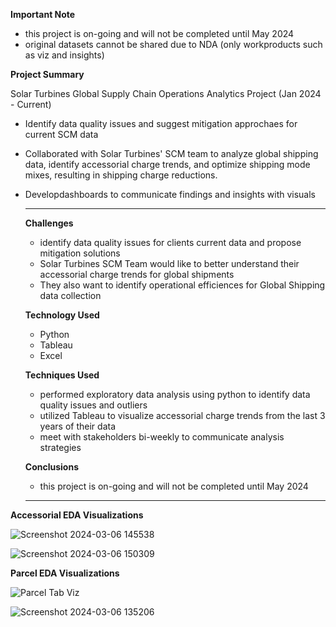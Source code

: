 **Important Note**
- this project is on-going and will not be completed until May 2024
- original datasets cannot be shared due to NDA (only workproducts such as viz and insights)

**Project Summary**

Solar Turbines Global Supply Chain Operations Analytics Project (Jan 2024 - Current)

- Identify data quality issues and suggest mitigation approchaes for current SCM data 
- Collaborated with Solar Turbines' SCM team to analyze global shipping data, identify accessorial charge trends, and optimize shipping mode mixes, resulting in shipping charge reductions.
- Developdashboards to communicate findings and insights with visuals
  ________________________
  **Challenges**
  - identify data quality issues for clients current data and propose mitigation solutions
  - Solar Turbines SCM Team would like to better understand their accessorial charge trends for global shipments
  - They also want to identify operational efficiences for Global Shipping data collection 
 
  **Technology Used**
  - Python
  - Tableau
  - Excel

  **Techniques Used**
  - performed exploratory data analysis using python to identify data quality issues and outliers
  - utilized Tableau to visualize accessorial charge trends from the last 3 years of their data
  - meet with stakeholders bi-weekly to communicate analysis strategies 

  **Conclusions**
  - this project is on-going and will not be completed until May 2024 
  ________________________

**Accessorial EDA Visualizations**

![Screenshot 2024-03-06 145538](https://github.com/samgeles/Solar-Turbines/assets/143467895/46648a56-11ec-439b-a6c4-edb9cb0c21a2)

![Screenshot 2024-03-06 150309](https://github.com/samgeles/Solar-Turbines/assets/143467895/3b6a1e60-dc61-465e-ae87-89530a256545)


**Parcel EDA Visualizations**

![Parcel Tab Viz](https://github.com/samgeles/Solar-Turbines/assets/143467895/1158fc88-b1b3-41f7-b46b-1889064c1eb2)

![Screenshot 2024-03-06 135206](https://github.com/samgeles/Solar-Turbines/assets/143467895/93105047-61ef-4d8d-8159-fafb60890615)


